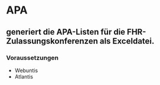 # APA

## generiert die APA-Listen für die FHR-Zulassungskonferenzen als Exceldatei.

### Voraussetzungen
* Webuntis
* Atlantis